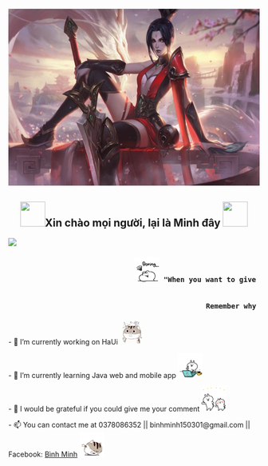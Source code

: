 <img src="https://github.com/vbminh/vbminh/blob/main/images/NgaoKiemRiven.jpg"  width="608" height="354"></img>

<div style="margin: auto;">
<div style="text-align: center">
  <h2> <img src="https://petxinh.weebly.com/uploads/1/3/1/7/131737961/62d23a07eb5dea59af16959c234ba8ba_orig.gif" width="50" height="50"</img>Xin chào mọi người, lại là Minh đây  <img src="https://petxinh.weebly.com/uploads/1/3/1/7/131737961/eb694c51d1c6913447dc07796f99c935_orig.gif" width="50" height="50"</img>
   
  </h2>
  </div>
  
  ![](https://komarev.com/ghpvc/?username=vbminh&color=gray)
  
  <h4><pre>                              <img src="https://github.com/vbminh/vbminh/blob/main/images/5.gif" width="50" height="50"</img> "When you want to give up
                                               Remember why you started" <img src="https://github.com/vbminh/vbminh/blob/main/images/4.gif" width="50" height="50"</img></pre></h4>

<p>- 🔭 I’m currently working on HaUi <img src="https://github.com/vbminh/vbminh/blob/main/images/6.gif" width="50" height="50"</img></p>
<p>- 🌱 I’m currently learning Java web and mobile app <img src="https://github.com/vbminh/vbminh/blob/main/images/source.gif" width="50" height="50"</img></p>
<p>- 💬 I would be grateful if you could give me your comment <img src="https://github.com/vbminh/vbminh/blob/main/images/2.gif" width="50" height="50"</img></p>
<p>- 📫 You can contact me at 0378086352 || binhminh150301@gmail.com || Facebook: <a href="https://www.facebook.com/binhminh.vu1503" target="blank">Bình Minh</a> <img src="https://github.com/vbminh/vbminh/blob/main/images/3.gif" width="50" height="50"</img></p>

